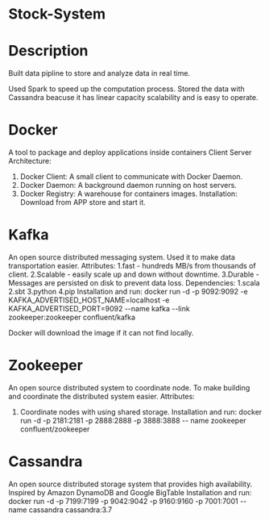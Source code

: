 # Stock-System

# Description

Built data pipline to store and analyze data in real time.


Used Spark to speed up the computation process.
Stored the data with Cassandra beacuse it has linear capacity scalability and is easy to operate.

# Docker
A tool to package and deploy applications inside containers
Client Server Architecture:
1. Docker Client: A small client to communicate with Docker Daemon.
2. Docker Daemon: A background daemon running on host servers.
3. Docker Registry: A warehouse for containers images.
Installation:
Download from APP store and start it.

# Kafka
An open source distributed messaging system.
Used it to make data transportation easier.
Attributes:
1.fast - hundreds MB/s from thousands of client.
2.Scalable - easily scale up and down without downtime.
3.Durable - Messages are persisted on disk to prevent data loss.
Dependencies:
1.scala
2.sbt
3.python
4.pip
Installation and run:
docker run -d -p 9092:9092 -e KAFKA_ADVERTISED_HOST_NAME=localhost -e KAFKA_ADVERTISED_PORT=9092 --name kafka --link zookeeper:zookeeper confluent/kafka

Docker will download the image if it can not find locally.

# Zookeeper
An open source distributed system to coordinate node.
To make building and coordinate the distributed system easier.
Attributes:
1. Coordinate nodes with using shared storage.
Installation and run:
docker run -d -p 2181:2181 -p 2888:2888 -p 3888:3888 -- name zookeeper confluent/zookeeper

# Cassandra
An open source distributed storage system that provides high availability.
Inspired by Amazon DynamoDB and Google BigTable
Installation and run:
docker run -d -p 7199:7199 -p 9042:9042 -p 9160:9160 -p 7001:7001 --name cassandra cassandra:3.7










